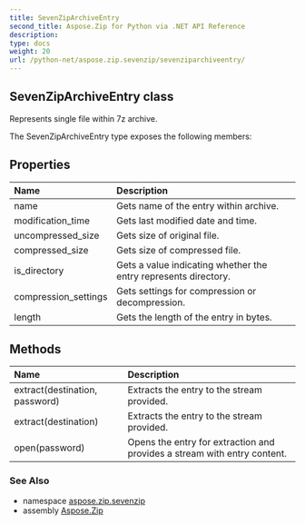 ```yaml
---
title: SevenZipArchiveEntry
second_title: Aspose.Zip for Python via .NET API Reference
description: 
type: docs
weight: 20
url: /python-net/aspose.zip.sevenzip/sevenziparchiveentry/
---
```


## SevenZipArchiveEntry class

Represents single file within 7z archive.

The SevenZipArchiveEntry type exposes the following members:
## Properties
| Name | Description |
| :- | :- |
|name|Gets name of the entry within archive.|
|modification_time|Gets last modified date and time.|
|uncompressed_size|Gets size of original file.|
|compressed_size|Gets size of compressed file.|
|is_directory|Gets a value indicating whether the entry represents directory.|
|compression_settings|Gets settings for compression or decompression.|
|length|Gets the length of the entry in bytes.|
## Methods
| Name | Description |
| :- | :- |
|extract(destination, password)|Extracts the entry to the stream provided.|
|extract(destination)|Extracts the entry to the stream provided.|
|open(password)|Opens the entry for extraction and provides a stream with entry content.|

### See Also

* namespace [aspose.zip.sevenzip](/zip/python-net/aspose.zip.sevenzip/)
* assembly [Aspose.Zip](/zip/python-net/)

